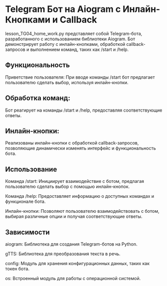 # Telegram Бот на Aiogram с Инлайн-Кнопками и Callback

lesson_TG04_home_work.py представляет собой Telegram-бота, разработанного с использованием библиотеки Aiogram. 
Бот демонстрирует работу с инлайн-кнопками, обработкой callback-запросов и выполнением команд, таких как /start и /help.

## Функциональность
Приветствие пользователя: При вводе команды /start бот предлагает пользователю сделать выбор, используя инлайн-кнопки.

## Обработка команд: 
Бот реагирует на команды /start и /help, предоставляя соответствующие ответы.

## Инлайн-кнопки: 
Реализованы инлайн-кнопки с обработкой callback-запросов, позволяющие динамически изменять интерфейс и функциональность бота.

## Использование
Команда /start: Инициирует взаимодействие с ботом, предлагая пользователю сделать выбор с помощью инлайн-кнопок.

Команда /help: Предоставляет информацию о доступных командах и функционале бота.

Инлайн-кнопки: Позволяют пользователю взаимодействовать с ботом, выбирая различные опции и получая соответствующие ответы.

## Зависимости
aiogram: Библиотека для создания Telegram-ботов на Python.

gTTS: Библиотека для преобразования текста в речь.

config: Модуль для хранения конфигурационных данных, таких как токен бота.

os: Встроенный модуль для работы с операционной системой.
